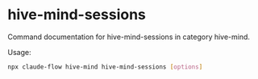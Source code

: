 # hive-mind-sessions

Command documentation for hive-mind-sessions in category hive-mind.

Usage:

```bash
npx claude-flow hive-mind hive-mind-sessions [options]
```
